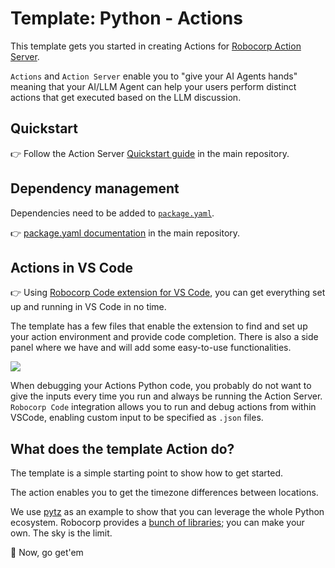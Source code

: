 # Template: Python - Actions

This template gets you started in creating Actions for [Robocorp Action Server](https://github.com/robocorp/robo/tree/master/action_server/docs#readme).

`Actions` and `Action Server` enable you to "give your AI Agents hands" meaning that your AI/LLM Agent can help your users perform distinct actions that get executed based on the LLM discussion.

## Quickstart

👉 Follow the Action Server [Quickstart guide](https://github.com/robocorp/robocorp?tab=readme-ov-file#%EF%B8%8F-quickstart) in the main repository.


## Dependency management

Dependencies need to be added to [`package.yaml`](package.yaml).

👉 [package.yaml documentation](https://github.com/robocorp/robocorp/blob/master/action_server/docs/guides/01-package-yaml.md) in the main repository.

## Actions in VS Code 

👉 Using [Robocorp Code extension for VS Code](https://marketplace.visualstudio.com/items?itemName=robocorp.robocorp-code), you can get everything set up and running in VS Code in no time.

The template has a few files that enable the extension to find and set up your action environment and provide code completion. There is also a side panel where we have and will add some easy-to-use functionalities.

![](docs/vscode.png)

When debugging your Actions Python code, you probably do not want to give the inputs every time you run and always be running the Action Server. `Robocorp Code` integration allows you to run and debug actions from within VSCode, enabling custom input to be specified as `.json` files.


## What does the template Action do?

The template is a simple starting point to show how to get started.

The action enables you to get the timezone differences between locations.

We use [pytz](https://pypi.org/project/pytz/) as an example to show that you can leverage the whole Python ecosystem. Robocorp provides a [bunch of libraries](https://pypi.org/search/?q=robocorp-); you can make your own. The sky is the limit.

🚀 Now, go get'em

